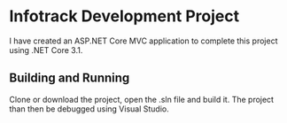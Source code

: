# Infotrack Development Project

I have created an ASP.NET Core MVC application to complete this project using .NET Core 3.1.

## Building and Running

Clone or download the project, open the .sln file and build it. The project than then be debugged using Visual Studio.
